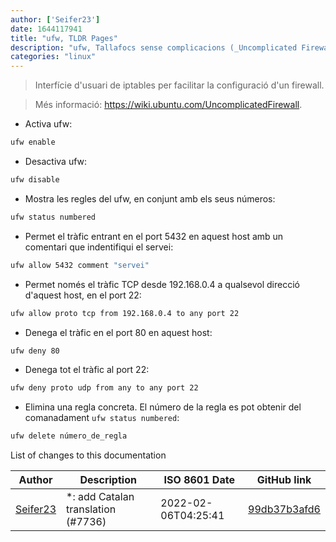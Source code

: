 ```yaml
---
author: ['Seifer23']
date: 1644117941
title: "ufw, TLDR Pages"
description: "ufw, Tallafocs sense complicacions (_Uncomplicated Firewall_)."
categories: "linux"
---
```

> Interfície d'usuari de iptables per facilitar la configuració d'un firewall.

> Més informació: <https://wiki.ubuntu.com/UncomplicatedFirewall>.

- Activa ufw:

```bash
ufw enable
```

- Desactiva ufw:

```bash
ufw disable
```

- Mostra les regles del ufw, en conjunt amb els seus números:

```bash
ufw status numbered
```

- Permet el tràfic entrant en el port 5432 en aquest host amb un comentari que indentifiqui el servei:

```bash
ufw allow 5432 comment "servei"
```

- Permet només el tràfic TCP desde 192.168.0.4 a qualsevol direcció d'aquest host, en el port 22:

```bash
ufw allow proto tcp from 192.168.0.4 to any port 22
```

- Denega el tràfic en el port 80 en aquest host:

```bash
ufw deny 80
```

- Denega tot el tràfic al port 22:

```bash
ufw deny proto udp from any to any port 22
```

- Elimina una regla concreta. El número de la regla es pot obtenir del comanadament `ufw status numbered`:

```bash
ufw delete número_de_regla
```
List of changes to this documentation


Author | Description | ISO 8601 Date | GitHub link
------|-----|-----|-----
[Seifer23](mailto:48915360+Seifer23@users.noreply.github.com) | *: add Catalan translation (#7736) | 2022-02-06T04:25:41 | [99db37b3afd6](https://github.com/tldr-pages/tldr/commit/99db37b3afd6dba836a6d94e4688601fdb3bac98)

